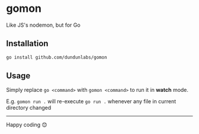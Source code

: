 # gomon
Like JS's nodemon, but for Go

## Installation
```bash
go install github.com/dundunlabs/gomon
```

## Usage
Simply replace `go <command>` with `gomon <command>` to run it in **watch** mode.

E.g. `gomon run .` will re-execute `go run .` whenever any file in current directory changed

---
Happy coding 😊
